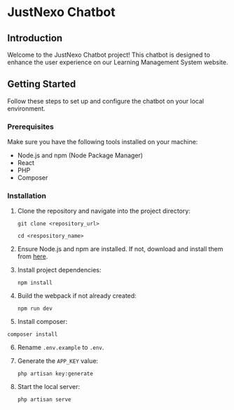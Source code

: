 # JustNexo Chatbot

## Introduction

Welcome to the JustNexo Chatbot project! This chatbot is designed to enhance the user experience on our Learning Management System website.

## Getting Started

Follow these steps to set up and configure the chatbot on your local environment.

### Prerequisites

Make sure you have the following tools installed on your machine:

- Node.js and npm (Node Package Manager)
- React
- PHP
- Composer
  
### Installation

1. Clone the repository and navigate into the project directory:

   ```
   git clone <repository_url>
   ```
   ```
   cd <respository_name>
   ```

2. Ensure Node.js and npm are installed. If not, download and install them from [here](https://nodejs.org/).

3. Install project dependencies:

   ```
   npm install
   ```
4. Build the webpack if not already created:
   ```
   npm run dev
   ```
5. Install composer:
```
composer install
```

6. Rename `.env.example` to `.env`.

7. Generate the `APP_KEY` value:

   ```
   php artisan key:generate
   ```

8. Start the local server:
   ```
   php artisan serve
   ```
